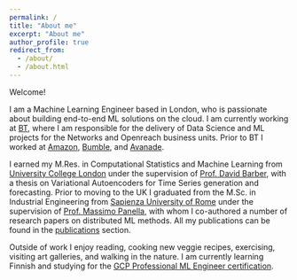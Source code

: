 ```yaml
---
permalink: /
title: "About me"
excerpt: "About me"
author_profile: true
redirect_from: 
  - /about/
  - /about.html
---
```


Welcome! 

I am a Machine Learning Engineer based in London, who is passionate about building end-to-end ML solutions on the cloud. I am currently working at [BT](https://www.bt.com/), where I am responsible for the delivery of Data Science and ML projects for the Networks and Openreach business units. Prior to BT I worked at [Amazon](http://www.amazon.co.uk), [Bumble](https://bumble.com/), and [Avanade](https://www.avanade.com/en-gb/).

I earned my M.Res. in Computational Statistics and Machine Learning from [University College London](http://www.ucl.ac.uk) under the supervision of [Prof. David Barber](http://web4.cs.ucl.ac.uk/staff/D.Barber/pmwiki/pmwiki.php), with a thesis on Variational Autoencoders for Time Series generation and forecasting. Prior to moving to the UK I graduated from the M.Sc. in Industrial Engineering from [Sapienza University of Rome](https://www.uniroma1.it/en/) under the supervision of [Prof. Massimo Panella](https://sites.google.com/uniroma1.it/massimopanella-eng/home), with whom I co-authored a number of research papers on distributed ML methods. All my publications can be found in the [publications](publications) section.

Outside of work I enjoy reading, cooking new veggie recipes, exercising, visiting art galleries, and walking in the nature. I am currently learning Finnish and studying for the [GCP Professional ML Engineer certification](https://cloud.google.com/learn/certification/machine-learning-engineer).